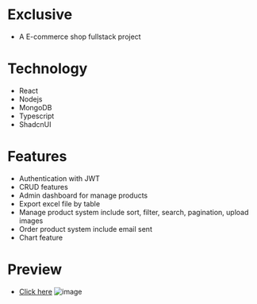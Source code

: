 # Exclusive
- A E-commerce shop fullstack project

# Technology 
- React
- Nodejs
- MongoDB
- Typescript
- ShadcnUI

# Features
- Authentication with JWT  
- CRUD features 
- Admin dashboard for manage products
- Export excel file by table
- Manage product system include sort, filter, search, pagination, upload images 
- Order product system include email sent
- Chart feature

# Preview 
- [Click here](https://exclusive-shop-chi.vercel.app/)
![image](https://github.com/mtrong100/Exclusive-shop/assets/94778246/f23da5ef-09a0-4932-9f2a-1f1fd38df43a)
